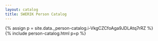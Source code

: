 ```yaml
---
layout: catalog
title: SWERIK Person Catalog
---
```

{% assign p = site.data._person-catalog.i-VkgCZCfoAga9JDLAtq7rRZ %}
{% include person-catalog.html p=p %}


